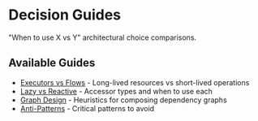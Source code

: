 # Decision Guides

"When to use X vs Y" architectural choice comparisons.

## Available Guides

- [Executors vs Flows](./executors-vs-flows.md) - Long-lived resources vs short-lived operations
- [Lazy vs Reactive](./lazy-vs-reactive.md) - Accessor types and when to use each
- [Graph Design](./graph-design.md) - Heuristics for composing dependency graphs
- [Anti-Patterns](./anti-patterns.md) - Critical patterns to avoid

